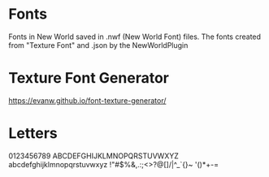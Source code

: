 # Fonts
Fonts in New World saved in .nwf (New World Font) files.
The fonts created from "Texture Font" and .json by the NewWorldPlugin

# Texture Font Generator
https://evanw.github.io/font-texture-generator/
 
# Letters
0123456789
ABCDEFGHIJKLMNOPQRSTUVWXYZ
abcdefghijklmnopqrstuvwxyz
!"#$%&,.:;<>?@[]\/|^_`{}~
'()*+-=